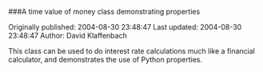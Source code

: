 ###A time value of money class demonstrating properties

Originally published: 2004-08-30 23:48:47
Last updated: 2004-08-30 23:48:47
Author: David Klaffenbach

This class can be used to do interest rate calculations much like a financial calculator, and demonstrates the use of Python properties.